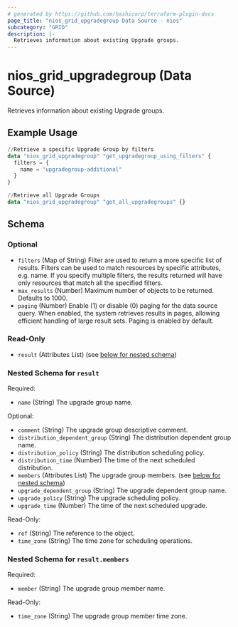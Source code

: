 ```yaml
---
# generated by https://github.com/hashicorp/terraform-plugin-docs
page_title: "nios_grid_upgradegroup Data Source - nios"
subcategory: "GRID"
description: |-
  Retrieves information about existing Upgrade groups.
---
```


# nios_grid_upgradegroup (Data Source)

Retrieves information about existing Upgrade groups.

## Example Usage

```terraform
//Retrieve a specific Upgrade Group by filters
data "nios_grid_upgradegroup" "get_upgradegroup_using_filters" {
  filters = {
    name = "upgradegroup-additional"
  }
}

//Retrieve all Upgrade Groups
data "nios_grid_upgradegroup" "get_all_upgradegroups" {}
```

<!-- schema generated by tfplugindocs -->
## Schema

### Optional

- `filters` (Map of String) Filter are used to return a more specific list of results. Filters can be used to match resources by specific attributes, e.g. name. If you specify multiple filters, the results returned will have only resources that match all the specified filters.
- `max_results` (Number) Maximum number of objects to be returned. Defaults to 1000.
- `paging` (Number) Enable (1) or disable (0) paging for the data source query. When enabled, the system retrieves results in pages, allowing efficient handling of large result sets. Paging is enabled by default.

### Read-Only

- `result` (Attributes List) (see [below for nested schema](#nestedatt--result))

<a id="nestedatt--result"></a>
### Nested Schema for `result`

Required:

- `name` (String) The upgrade group name.

Optional:

- `comment` (String) The upgrade group descriptive comment.
- `distribution_dependent_group` (String) The distribution dependent group name.
- `distribution_policy` (String) The distribution scheduling policy.
- `distribution_time` (Number) The time of the next scheduled distribution.
- `members` (Attributes List) The upgrade group members. (see [below for nested schema](#nestedatt--result--members))
- `upgrade_dependent_group` (String) The upgrade dependent group name.
- `upgrade_policy` (String) The upgrade scheduling policy.
- `upgrade_time` (Number) The time of the next scheduled upgrade.

Read-Only:

- `ref` (String) The reference to the object.
- `time_zone` (String) The time zone for scheduling operations.

<a id="nestedatt--result--members"></a>
### Nested Schema for `result.members`

Required:

- `member` (String) The upgrade group member name.

Read-Only:

- `time_zone` (String) The upgrade group member time zone.
